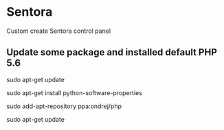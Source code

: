 # Sentora
Custom create Sentora control panel



## Update some package and installed default PHP 5.6
sudo apt-get update

sudo apt-get install python-software-properties

sudo add-apt-repository ppa:ondrej/php

sudo apt-get update
